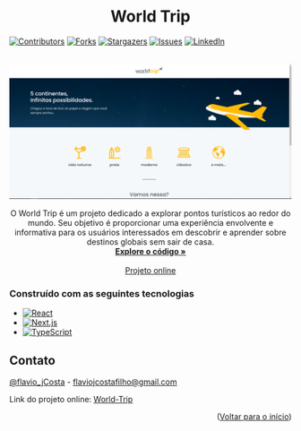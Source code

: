 <a name="readme-top"></a>
<h1 align="center">World Trip</h1>

[![Contributors][contributors-shield]][contributors-url]
[![Forks][forks-shield]][forks-url]
[![Stargazers][stars-shield]][stars-url]
[![Issues][issues-shield]][issues-url]
[![LinkedIn][linkedin-shield]][linkedin-url]

<br />
<div align="center">
  <a href="https://github.com/Flaviojcf/world-trip/">
      <img src="/public/world-trip.png" alt="Logo"/>
  </a>


  <p align="center">
   O World Trip é um projeto dedicado a explorar pontos turísticos ao redor do mundo. Seu objetivo é proporcionar uma experiência envolvente e informativa para os usuários interessados em descobrir e aprender sobre destinos globais sem sair de casa.
    <br />
    <a href="https://github.com/Flaviojcf/move-it"><strong>Explore o código »</strong></a>
    <br />
    <br />
    <a href="https://world-trip-tan.vercel.app/">Projeto online</a>
  </p>
</div>



### Construído com as seguintes tecnologias

- [![React](https://img.shields.io/badge/React-61DAFB?style=for-the-badge&logo=React&logoColor=white)](https://reactjs.org/)
- [![Next.js](https://img.shields.io/badge/Next.js-000000?style=for-the-badge&logo=Next.js&logoColor=white)](https://nextjs.org/)
- [![TypeScript](https://img.shields.io/badge/TypeScript-3178C6?style=for-the-badge&logo=TypeScript&logoColor=white)](https://www.typescriptlang.org/)

## Contato
[@flavio_jCosta](mailto:flaviojcostafilho@gmail.com) - flaviojcostafilho@gmail.com

Link do projeto online: [World-Trip](https://world-trip-tan.vercel.app/)

<p align="right">(<a href="#readme-top">Voltar para o início</a>)</p>


[contributors-shield]: https://img.shields.io/github/contributors/flaviojcf/world-trip.svg?style=for-the-badge
[contributors-url]: https://github.com/Flaviojcf/world-trip/graphs/contributors
[forks-shield]: https://img.shields.io/github/forks/flaviojcf/world-trip.svg?style=for-the-badge
[forks-url]: https://github.com/Flaviojcf/world-trip/network/members
[stars-shield]: https://img.shields.io/github/stars/flaviojcf/world-trip.svg?style=for-the-badge
[stars-url]: https://github.com/Flaviojcf/world-trip/stargazers
[issues-shield]: https://img.shields.io/github/issues/flaviojcf/world-trip.svg?style=for-the-badge
[issues-url]: https://github.com/Flaviojcf/world-trip/issues
[linkedin-shield]: https://img.shields.io/badge/-LinkedIn-black.svg?style=for-the-badge&logo=linkedin&colorB=555
[linkedin-url]: https://www.linkedin.com/in/flávio-jcosta
